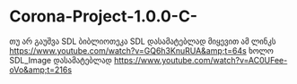 # Corona-Project-1.0.0-C-
თუ არ გაუშვა SDL ბიბლიოთეკა SDL დასამატებლად მიყევით ამ ლინკს https://www.youtube.com/watch?v=GQ6h3KnuRUA&amp;t=64s  ხოლო SDL_Image დასამატებლად https://www.youtube.com/watch?v=AC0UFee-oVo&amp;t=216s 
